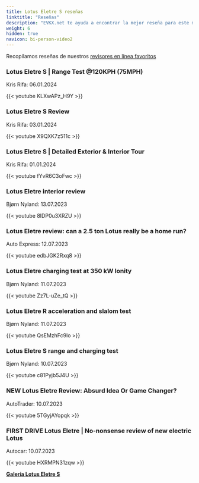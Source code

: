 ```yaml
---
title: Lotus Eletre S reseñas
linktitle: "Reseñas"
description: "EVKX.net te ayuda a encontrar la mejor reseña para este modelo."
weight: 6
hidden: true
navicon: bi-person-video2
---
```

Recopilamos reseñas de nuestros [revisores en línea favoritos](../../../../../guides/evreviewers/)

<div class="container text-center shadow p-2 pe-4 mb-5 bg-body-tertiary rounded border">
<h3>Lotus Eletre S | Range Test @120KPH (75MPH)</h3>
<p>Kris Rifa: 06.01.2024</p>

{{< youtube KLXwAPz_H9Y >}}

</div>
<div class="container text-center shadow p-2 pe-4 mb-5 bg-body-tertiary rounded border">
<h3>Lotus Eletre S Review</h3>
<p>Kris Rifa: 03.01.2024</p>

{{< youtube X9QXK7z511c >}}

</div>
<div class="container text-center shadow p-2 pe-4 mb-5 bg-body-tertiary rounded border">
<h3>Lotus Eletre S | Detailed Exterior & Interior Tour</h3>
<p>Kris Rifa: 01.01.2024</p>

{{< youtube fYvR6C3oFwc >}}

</div>
<div class="container text-center shadow p-2 pe-4 mb-5 bg-body-tertiary rounded border">
<h3>Lotus Eletre interior review</h3>
<p>Bjørn Nyland: 13.07.2023</p>

{{< youtube 8IDP0u3XRZU >}}

</div>
<div class="container text-center shadow p-2 pe-4 mb-5 bg-body-tertiary rounded border">
<h3>Lotus Eletre review: can a 2.5 ton Lotus really be a home run?</h3>
<p>Auto Express: 12.07.2023</p>

{{< youtube edbJGK2Rxq8 >}}

</div>
<div class="container text-center shadow p-2 pe-4 mb-5 bg-body-tertiary rounded border">
<h3>Lotus Eletre charging test at 350 kW Ionity</h3>
<p>Bjørn Nyland: 11.07.2023</p>

{{< youtube Zz7L-uZe_tQ >}}

</div>
<div class="container text-center shadow p-2 pe-4 mb-5 bg-body-tertiary rounded border">
<h3>Lotus Eletre R acceleration and slalom test</h3>
<p>Bjørn Nyland: 11.07.2023</p>

{{< youtube QsEMzhFc9lo >}}

</div>
<div class="container text-center shadow p-2 pe-4 mb-5 bg-body-tertiary rounded border">
<h3>Lotus Eletre S range and charging test</h3>
<p>Bjørn Nyland: 10.07.2023</p>

{{< youtube c81Pyjb5J4U >}}

</div>
<div class="container text-center shadow p-2 pe-4 mb-5 bg-body-tertiary rounded border">
<h3>NEW Lotus Eletre Review: Absurd Idea Or Game Changer?</h3>
<p>AutoTrader: 10.07.2023</p>

{{< youtube 5TGyjAYopqk >}}

</div>
<div class="container text-center shadow p-2 pe-4 mb-5 bg-body-tertiary rounded border">
<h3>FIRST DRIVE Lotus Eletre | No-nonsense review of new electric Lotus</h3>
<p>Autocar: 10.07.2023</p>

{{< youtube HXRMPN31zqw >}}

</div>
<div class="mt-3 mb-3">
<a href="../gallery/" class="text-decoration-none text-black">
<strong><i class="bi-arrow-left"></i>Galería  </strong>
</a>
<a href="../" class="text-decoration-none text-black float-end">
<strong>Lotus Eletre S <i class="bi-arrow-right"></i></strong>
</a>
</div>

